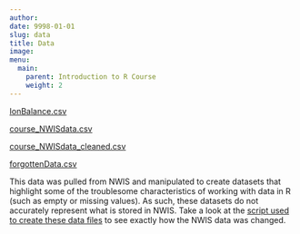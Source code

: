 ```yaml
---
author: 
date: 9998-01-01
slug: data
title: Data
image: 
menu:
  main:
    parent: Introduction to R Course
    weight: 2
---
```

[IonBalance.csv](../data/IonBalance.csv)

[course\_NWISdata.csv](../data/course_NWISdata.csv)

[course\_NWISdata\_cleaned.csv](../data/course_NWISdata_cleaned.csv)

[forgottenData.csv](../data/forgottenData.csv)

This data was pulled from NWIS and manipulated to create datasets that highlight some of the troublesome characteristics of working with data in R (such as empty or missing values). As such, these datasets do not accurately represent what is stored in NWIS. Take a look at the [script used to create these data files](../data/create_df.R) to see exactly how the NWIS data was changed.
